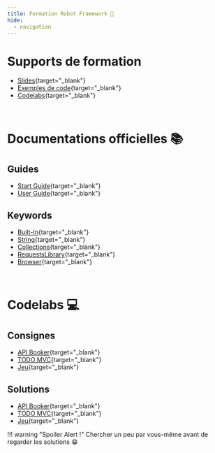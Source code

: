 ```yaml
---
title: Formation Robot Framework 🤖
hide:
  - navigation
---
```


# Supports de formation

- [Slides](https://remi-picard.github.io/robot-slides){target="_blank"}
- [Exemples de code](https://github.com/remi-picard/robot-examples){target="_blank"}
- [Codelabs](https://remi-picard.github.io/robot-codelab){target="_blank"}

<br/>

# Documentations officielles 📚

## Guides

- [Start Guide](https://docs.robotframework.org/docs){target="_blank"}
- [User Guide](https://robotframework.org/robotframework/latest/RobotFrameworkUserGuide.html){target="_blank"}

## Keywords

- [Built-In](https://robotframework.org/robotframework/latest/libraries/BuiltIn.html){target="_blank"}
- [String](https://robotframework.org/robotframework/latest/libraries/String.html){target="_blank"}
- [Collections](https://robotframework.org/robotframework/latest/libraries/Collections.html){target="_blank"}
- [RequestsLibrary](https://marketsquare.github.io/robotframework-requests/doc/RequestsLibrary.html){target="_blank"}
- [Browser](https://marketsquare.github.io/robotframework-browser/Browser.html){target="_blank"}

<br/>

# Codelabs  💻

## Consignes

- [API Booker](https://remi-picard.github.io/robot-codelab/api-booker/){target="_blank"}
- [TODO MVC](https://remi-picard.github.io/robot-codelab/todo-mvc/){target="_blank"}
- [Jeu](https://remi-picard.github.io/robot-codelab/robot-flower-princess/){target="_blank"}

## Solutions

- [API Booker](https://github.com/remi-picard/robot-examples/blob/master/tests/booker/booker.robot){target="_blank"}
- [TODO MVC](https://github.com/remi-picard/robot-examples/tree/master/tests/todo_mvc){target="_blank"}
- [Jeu](https://github.com/remi-picard/robot-examples/blob/master/tests/robot_flower_princess/robot_flower_princess.robot){target="_blank"}

!!! warning "Spoiler Alert !"
Chercher un peu par vous-même avant de regarder les solutions 😁